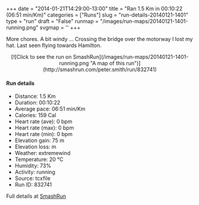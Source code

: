 +++
date = "2014-01-21T14:29:00-13:00"
title = "Ran 1.5 Km in 00:10:22 (06:51 min/Km)"
categories = ["Runs"]
slug = "run-details-20140121-1401"
type = "run"
draft = "False"
runmap = "/images/run-maps/20140121-1401-running.png"
svgmap = '<polyline points="71 0, 71 1, 70 2, 69 4, 69 5, 69 6, 69 7, 69 9, 68 12, 66 13, 66 14, 66 15, 65 16, 66 17, 66 18, 67 19, 66 21, 65 22, 65 23, 64 24, 64 25, 63 26, 62 27, 61 28, 60 29, 60 30, 59 31, 59 33, 59 35, 58 36, 58 37, 58 38, 57 39, 56 40, 56 42, 57 43, 57 44, 56 45, 55 46, 54 47, 53 48, 53 49, 52 50, 52 51, 51 53, 49 55, 49 56, 48 58, 48 60, 47 61, 47 62, 45 64, 44 65, 44 69, 44 70, 43 71, 42 72, 41 72, 40 73, 40 74, 40 76, 40 77, 40 78, 39 81, 38 82, 37 83, 37 85, 36 86, 35 87, 35 88, 33 90, 32 94, 31 95, 31 96, 31 96, 30 99, 31 99, 30 100">'
+++

More chores. A bit windy ... Crossing the bridge over the motorway I lost my hat. Last seen flying towards Hamilton. 



<!--more-->

<center>
[![Click to see the run on SmashRun](/images/run-maps/20140121-1401-running.png "A map of this run")](http://smashrun.com/peter.smith/run/832741)
</center>

#### Run details

* Distance: 1.5 Km
* Duration: 00:10:22
* Average pace: 06:51 min/Km
* Calories: 159 Cal
* Heart rate (ave): 0 bpm
* Heart rate (max): 0 bpm
* Heart rate (min): 0 bpm
* Elevation gain: 75 m
* Elevation loss:  m
* Weather: extremewind
* Temperature: 20 &deg;C
* Humidity: 73%
* Activity: running
* Source: tcxfile
* Run ID: 832741

Full details at [SmashRun](http://smashrun.com/peter.smith/run/832741)